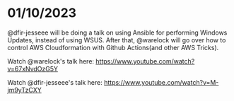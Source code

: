 # 01/10/2023

 @dfir-jesseee will be doing a talk on using Ansible for performing Windows Updates, instead of using WSUS. After that, @warelock will go over how to control AWS Cloudformation with Github Actions(and other AWS Tricks). 

 Watch @warelock's talk here: https://www.youtube.com/watch?v=67xNvdOzG5Y

 Watch @dfir-jesseee's talk here: https://www.youtube.com/watch?v=M-jm9yTzCXY